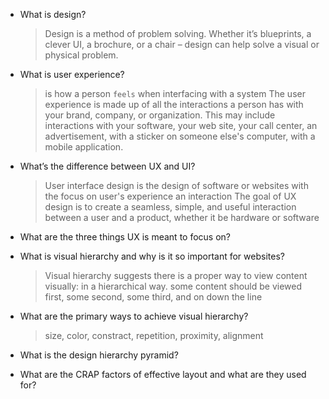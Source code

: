 * What is design?
  > Design is a method of problem solving. Whether it’s blueprints, a clever UI,
  > a brochure, or a chair – design can help solve a visual or physical problem.

* What is user experience?
  > is how a person `feels` when interfacing with a system
  > The user experience is made up of all the interactions a person has with your
  > brand, company, or organization. This may include interactions with your
  > software, your web site, your call center, an advertisement, with a sticker
  > on someone else's computer, with a mobile application.

* What’s the difference between UX and UI?
  > User interface design is the design of software or websites with the focus on
  > user's experience an interaction
  > The goal of UX design is to create a seamless, simple, and useful
  > interaction between a user and a product, whether it be hardware or software

* What are the three things UX is meant to focus on?

* What is visual hierarchy and why is it so important for websites?
  > Visual hierarchy suggests there is a proper way to view content visually:
  > in a hierarchical way.
  > some content should be viewed first, some second, some third, and on down
  > the line

* What are the primary ways to achieve visual hierarchy?
  > size, color, constract, repetition, proximity, alignment

* What is the design hierarchy pyramid?

* What are the CRAP factors of effective layout and what are they used
  for?
